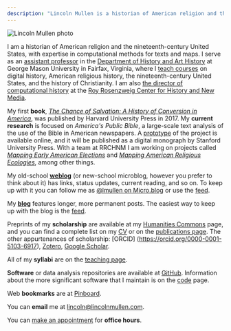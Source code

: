 ```yaml
---
description: "Lincoln Mullen is a historian of American religion and the nineteenth-century United States."
---
```


<img src="/img/mullen-photo.jpeg" class="profile-photo" alt="Lincoln Mullen photo">

I am a historian of American religion and the nineteenth-century United States, with expertise in computational methods for texts and maps. I serve as an [assistant professor](https://historyarthistory.gmu.edu/people/lmullen) in the [Department of History and Art History](https://historyarthistory.gmu.edu/) at George Mason University in Fairfax, Virginia, where I [teach courses](/teaching/) on digital history, American religious history, the nineteenth-century United States, and the history of Christianity. I am also [the director of computational history](https://rrchnm.org/author/lincoln-mullen/) at the [Roy Rosenzweig Center for History and New Media](https://rrchnm.org/).

My first **book**, [*The Chance of Salvation: A History of Conversion in America*](http://www.hup.harvard.edu/catalog.php?isbn=9780674975620), was published by Harvard University Press in 2017. My **current research** is focused on *America's Public Bible*, a large-scale text analysis of the use of the Bible in American newspapers. A [prototype](http://americaspublicbible.org/) of the project is available online, and it will be published as a digital monograph by Stanford University Press. With a team at RRCHNM I am working on projects called [*Mapping Early American Elections*](http://earlyamericanelections.org/) and [*Mapping American Religious Ecologies*](http://religiousecologies.org/), among other things.

My old-school **[weblog](https://weblog.lincolnmullen.com/)** (or new-school microblog, however you prefer to think about it) has links, status updates, current reading, and so on. To keep up with it you can follow me as [@lmullen on Micro.blog](https://micro.blog/lmullen) or use the [feed](http://weblog.lincolnmullen.com/feed.xml). 

My **[blog](/blog/)** features longer, more permanent posts. The easiest way to keep up with the blog is the [feed](https://lincolnmullen.com/blog/index.xml). 

Preprints of my **scholarship** are available at my [Humanities Commons](https://hcommons.org/members/lmullen/) page, and you can find a complete list on my [CV](https://lincolnmullen.com/files/Mullen-cv.pdf) or on the [publications page](/publications/). The other appurtenances of scholarship: [ORCID] (https://orcid.org/0000-0001-5103-6917), [Zotero](https://www.zotero.org/lmullen), [Google Scholar](https://scholar.google.com/citations?hl=en&user=qhhNmCQAAAAJ).

All of my **syllabi** are on the [teaching page](/courses/).

**Software** or data analysis repositories are available at [GitHub](https://github.com/lmullen/). Information about the more significant software that I maintain is on the [code](/code/) page.

Web **bookmarks** are at [Pinboard](https://pinboard.in/u:lmullen).

You can **email** me at [lincoln@lincolnmullen.com](mailto:lincoln@lincolnmullen.com).

You can [make an appointment](https://calendar.google.com/calendar/selfsched?sstoken=UU94MzdPM1ZlU0ZqfGRlZmF1bHR8ZTg3NzRjZDZiYTMxNDU5ZjEzNjZkZTZkODAyODVmYWI) for **office hours**. 
